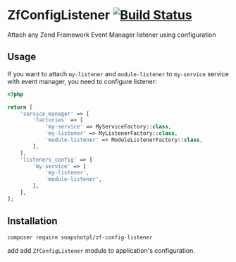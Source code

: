 # ZfConfigListener [![Build Status](https://travis-ci.org/snapshotpl/ZfConfigListener.svg?branch=master)](https://travis-ci.org/snapshotpl/ZfConfigListener)

Attach any Zend Framework Event Manager listener using configuration

## Usage

If you want to attach `my-listener` and `module-listener` to `my-service` service with event manager, you need to configure listener:

```php
<?php

return [
    'service_manager' => [
        'factories' => [
            'my-service' => MyServiceFactory::class,
            'my-listener' => MyListenerFactory::class,
            'module-listener' => ModuleListenerFactory::class,
        ],
    ],
    'listeners_config' => [
        'my-service' => [
            'my-listener',
            'module-listener',
        ],
    ],
];
```

## Installation

```
composer require snapshotpl/zf-config-listener
```

add add `ZfConfigListener` module to application's configuration.
